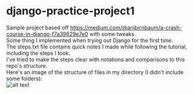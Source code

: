 # django-practice-project1
Sample project based off https://medium.com/@arijbirnbaum/a-crash-course-in-django-f7a39629e7e0 with some tweaks.\
Some thing I implemented when trying out Django for the first time.\
The steps.txt file contains quick notes I made while following the tutorial, including the steps I took.\
I've tried to make the steps clear with notations and comparisons to this repo's structure.\
Here's an image of the structure of files in my directory (I didn't include some folders):\
![alt text](https://github.com/[bavaz]/[django-practice-project1]/blob/[master]/djangoProj/FileStructure.PNG?raw=true)
